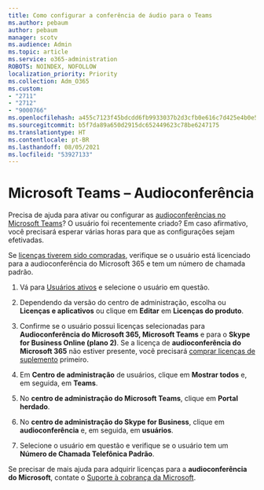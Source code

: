 ```yaml
---
title: Como configurar a conferência de áudio para o Teams
ms.author: pebaum
author: pebaum
manager: scotv
ms.audience: Admin
ms.topic: article
ms.service: o365-administration
ROBOTS: NOINDEX, NOFOLLOW
localization_priority: Priority
ms.collection: Adm_O365
ms.custom:
- "2711"
- "2712"
- "9000766"
ms.openlocfilehash: a455c7123f45bdcdd6fb9933037b2d3cfb0e616c7d425e4b0e54b2c15b7280e2
ms.sourcegitcommit: b5f7da89a650d2915dc652449623c78be6247175
ms.translationtype: HT
ms.contentlocale: pt-BR
ms.lasthandoff: 08/05/2021
ms.locfileid: "53927133"
---
```

# <a name="microsoft-teams--audio-conferencing"></a>Microsoft Teams – Audioconferência

Precisa de ajuda para ativar ou configurar as [audioconferências no Microsoft Teams](/microsoftteams/set-up-audio-conferencing-in-teams)?  O usuário foi recentemente criado? Em caso afirmativo, você precisará esperar várias horas para que as configurações sejam efetivadas.

Se [licenças tiverem sido compradas](/microsoftteams/set-up-audio-conferencing-in-teams#step-2-get-and-assign-licenses), verifique se o usuário está licenciado para a audioconferência do Microsoft 365 e tem um número de chamada padrão.

1. Vá para [Usuários ativos](https://admin.microsoft.com/Adminportal/Home?source=applauncher#/users) e selecione o usuário em questão.

2. Dependendo da versão do centro de administração, escolha ou **Licenças e aplicativos** ou clique em **Editar** em **Licenças do produto**.

3. Confirme se o usuário possui licenças selecionadas para **Audioconferência do Microsoft 365, Microsoft Teams** e para o **Skype for Business Online (plano 2)**. Se a licença de **audioconferência do Microsoft 365** não estiver presente, você precisará [comprar licenças de suplemento](/microsoftteams/teams-add-on-licensing/microsoft-teams-add-on-licensing?tabs=small-business) primeiro.

4. Em **Centro de administração** de usuários, clique em **Mostrar todos** e, em seguida, em **Teams**.

5. No **centro de administração do Microsoft Teams**, clique em **Portal herdado**.

6. No **centro de administração do Skype for Business**, clique em **audioconferência** e, em seguida, em **usuários**.

7. Selecione o usuário em questão e verifique se o usuário tem um **Número de Chamada Telefônica Padrão**.

Se precisar de mais ajuda para adquirir licenças para a **audioconferência do Microsoft**, contate o [Suporte à cobrança da Microsoft](https://go.microsoft.com/fwlink/p/?linkid=518322).
